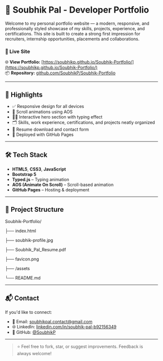 # 🚀 Soubhik Pal - Developer Portfolio

Welcome to my personal portfolio website — a modern, responsive, and professionally styled showcase of my skills, projects, experience, and certifications. This site is built to create a strong first impression for recruiters, internship opportunities, placements and collaborations.

### 🔗 Live Site  
🌐 **View Portfolio:** [https://soubhikp.github.io/Soubhik-Portfolio/](https://soubhikp.github.io/Soubhik-Portfolio/)  
📦 **Repository:** [github.com/SoubhikP/Soubhik-Portfolio](https://github.com/SoubhikP/Soubhik-Portfolio)

---

## 📌 Highlights

- ✅ Responsive design for all devices
- 🎯 Scroll animations using AOS
- 🧑‍💻 Interactive hero section with typing effect
- 🗂️ Skills, work experience, certifications, and projects neatly organized
- 📎 Resume download and contact form
- 🚀 Deployed with GitHub Pages

---

## 🛠️ Tech Stack

- **HTML5**, **CSS3**, **JavaScript**
- **Bootstrap 5**
- **Typed.js** – Typing animation
- **AOS (Animate On Scroll)** – Scroll-based animation
- **GitHub Pages** – Hosting & deployment

---

## 📁 Project Structure

Soubhik-Portfolio/

├── index.html

├── soubhik-profile.jpg

├── Soubhik_Pal_Resume.pdf

├── favicon.png

├── /assets

└── README.md

---

## 📬 Contact

If you'd like to connect:

- 📧 Email: [soubhikpal.contact@gmail.com](mailto:soubhikpal.contact@gmail.com)
- 🌐 LinkedIn: [linkedin.com/in/soubhik-pal-b92156349](https://linkedin.com/in/soubhik-pal-b92156349)
- 🐙 GitHub: [@SoubhikP](https://github.com/SoubhikP)

---

> ⭐ Feel free to fork, star, or suggest improvements. Feedback is always welcome!

